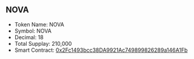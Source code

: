 ## NOVA
- Token Name: NOVA
- Symbol: NOVA
- Decimal: 18
- Total Supplay: 210,000
- Smart Contract: [0x2Fc1493bcc38DA9921Ac749899826289a146A1Fb](https://bscscan.com/token/0x2Fc1493bcc38DA9921Ac749899826289a146A1Fb)
